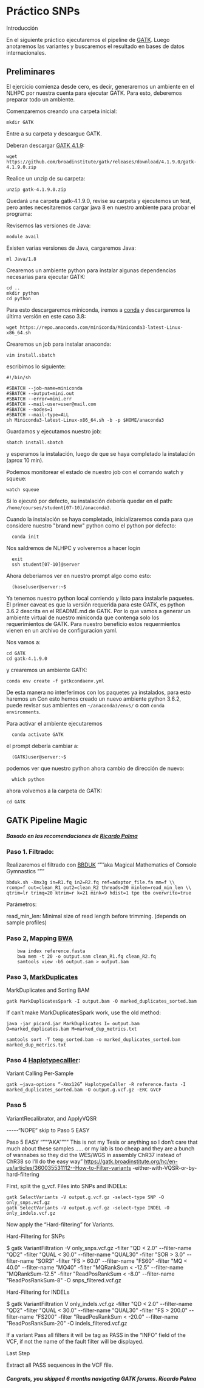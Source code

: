 # Práctico SNPs

Introducción

En el siguiente práctico ejecutaremos el pipeline de [GATK](https://gatk.broadinstitute.org/hc/en-us).
Luego anotaremos las variantes y buscaremos el resultado en bases de datos internacionales.


## Preliminares

El ejercicio comienza desde cero, es decir, generaremos un ambiente en el NLHPC por nuestra cuenta para ejecutar GATK.
Para esto, deberemos preparar todo un ambiente.

Comenzaremos creando una carpeta inicial:

    mkdir GATK

Entre a su carpeta y descargue GATK.


Deberan descargar [GATK 4.1.9](https://github.com/broadinstitute/gatk/releases/download/4.1.9.0/gatk-4.1.9.0.zip):


    wget https://github.com/broadinstitute/gatk/releases/download/4.1.9.0/gatk-4.1.9.0.zip
     
     
Realice un unzip de su carpeta:

    unzip gatk-4.1.9.0.zip
     
Quedará una carpeta gatk-4.1.9.0, revise su carpeta y ejecutemos un test, 
pero antes necesitaremos cargar java 8 en nuestro ambiente para probar el programa:

Revisemos las versiones de Java:
  
    module avail
     
 
Existen varias versiones de Java, cargaremos Java:

    ml Java/1.8


Crearemos un ambiente python para instalar algunas dependencias necesarias para ejecutar GATK:

    cd ..
    mkdir python
    cd python


Para esto descargaremos miniconda, iremos a [conda](https://docs.conda.io/en/latest/miniconda.html) y descargaremos la última versión en este caso 3.8:

    wget https://repo.anaconda.com/miniconda/Miniconda3-latest-Linux-x86_64.sh



Crearemos un job para instalar anaconda:

    vim install.sbatch
      
 escribimos lo siguiente:
 
    #!/bin/sh

    #SBATCH --job-name=miniconda
    #SBATCH --output=mini.out
    #SBATCH --error=mini.err
    #SBATCH --mail-user=user@mail.com
    #SBATCH --nodes=1
    #SBATCH --mail-type=ALL
    sh Miniconda3-latest-Linux-x86_64.sh -b -p $HOME/anaconda3

Guardamos y ejecutamos nuestro job:

    sbatch install.sbatch
      
y esperamos la instalación, luego de que se haya completado la instalación (aprox 10 min).

Podemos monitorear el estado de nuestro job con el comando watch y squeue:

    watch squeue

Si lo ejecutó por defecto, su instalación debería quedar en el path: `/home/courses/student[07-10]/anaconda3`.

Cuando la instalación se haya completado, inicializaremos conda para que considere 
nuestro "brand new" python como el python por defecto:

      conda init

Nos saldremos de NLHPC y volveremos a hacer login

      exit
      ssh student[07-10]@server

Ahora deberiamos ver en nuestro prompt algo como esto:

      (base)user@server:~$
      
Ya tenemos nuestro python local corriendo y listo para instalarle paquetes.
El primer caveat es que la versión requerida para este GATK, es python 3.6.2 descrita en el README.md de GATK.
Por lo que vamos a generar un ambiente virtual de nuestro miniconda que contenga solo los requerimientos de GATK.
Para nuestro beneficio estos requermientos vienen en un archivo de configuracion yaml.

Nos vamos a:

    cd GATK
    cd gatk-4.1.9.0
 y crearemos un ambiente GATK:
 
    conda env create -f gatkcondaenv.yml

De esta manera no interferimos con los paquetes ya instalados, para esto haremos un 
Con esto hemos creado un nuevo ambiente python 3.6.2, puede revisar sus ambientes en `~/anaconda3/envs/` o con ```conda environments```.

Para activar el ambiente ejecutaremos

      conda activate GATK
      
el prompt debería cambiar a:
      
      (GATK)user@server:~$

podemos ver que nuestro python ahora cambio de dirección de nuevo:

      which python
      
ahora volvemos a la carpeta de GATK:

    cd GATK

## GATK Pipeline Magic

##### Basado en las recomendaciones de [Ricardo Palma](http://www.cmm.uchile.cl/?cmm_people=ricardo-palma)


### Paso 1. Filtrado:

Realizaremos el filtrado con [BBDUK](https://jgi.doe.gov/data-and-tools/bbtools/bb-tools-user-guide/bbduk-guide/) “””aka Magical Mathematics of Console Gymnastics ””” 

    bbduk.sh -Xmx3g in=R1.fq in2=R2.fq ref=adaptor_file.fa mm=f \\
    rcomp=f out=clean_R1 out2=clean_R2 threads=20 minlen=read_min_len \\
    qtrim=lr trimq=20 ktrim=r k=21 mink=9 hdist=1 tpe tbo overwrite=true

Parámetros:

read_min_len: Minimal size of read length before trimming. (depends on sample 
profiles)

### Paso 2, Mapping [BWA](http://bio-bwa.sourceforge.net/)

        bwa index reference.fasta
        bwa mem -t 20 -o output.sam clean_R1.fq clean_R2.fq
        samtools view -bS output.sam > output.bam


### Paso 3, [MarkDuplicates](https://gatk.broadinstitute.org/hc/en-us/articles/360037224932-MarkDuplicatesSpark)

MarkDuplicates and Sorting BAM

    gatk MarkDuplicatesSpark -I output.bam -O marked_duplicates_sorted.bam

If can’t make MarkDuplicatesSpark work, use the old method:

    java -jar picard.jar MarkDuplicates I= output.bam O=marked_duplicates.bam M=marked_dup_metrics.txt

    samtools sort -T temp_sorted.bam -o marked_duplicates_sorted.bam marked_dup_metrics.txt

### Paso 4 [Haplotypecalller](https://gatk.broadinstitute.org/hc/en-us/articles/360042913231-HaplotypeCaller): 

Variant Calling Per-Sample


    gatk –java-options “-Xmx12G” HaplotypeCaller -R reference.fasta -I marked_duplicates_sorted.bam -O output.g.vcf.gz -ERC GVCF

### Paso 5 

VariantRecalibrator, and ApplyVQSR

-----“NOPE” skip to Paso 5 EASY

Paso 5 EASY 
“”””AKA”””” This is not my Tesis or anything so I don’t care that much about 
these samples ….. or my lab is too  cheap and they are a bunch of wannabes 
so they did the WES/WGS in assembly ChR37 instead of ChR38 so I’ll do the 
easy way”
https://gatk.broadinstitute.org/hc/en-us/articles/360035531112--How-to-Filter-variants
-either-with-VQSR-or-by-hard-filtering 

First, split the g_vcf. Files into SNPs and INDELs:

    gatk SelectVariants -V output.g.vcf.gz -select-type SNP -O only_snps.vcf.gz
    gatk SelectVariants -V output.g.vcf.gz -select-type INDEL -O only_indels.vcf.gz

Now apply the “Hard-filtering” for Variants.


Hard-Filtering for SNPs

$ gatk VariantFiltration -V only_snps.vcf.gz -filter "QD < 2.0" --filter-name "QD2" -filter "QUAL < 30.0" --filter-name "QUAL30" -filter "SOR > 3.0" --filter-name "SOR3" -filter "FS > 60.0" --filter-name "FS60" -filter "MQ < 40.0" --filter-name "MQ40" -filter "MQRankSum < -12.5" --filter-name "MQRankSum-12.5" -filter "ReadPosRankSum < -8.0" --filter-name "ReadPosRankSum-8" -O snps_filtered.vcf.gz


Hard-Filtering for INDELs

$ gatk VariantFiltration V only_indels.vcf.gz -filter "QD < 2.0" --filter-name "QD2"    -filter "QUAL < 30.0" --filter-name "QUAL30" -filter "FS > 200.0" --filter-name "FS200" -filter "ReadPosRankSum < -20.0" --filter-name "ReadPosRankSum-20" -O indels_filtered.vcf.gz


If a variant Pass all filters it will be tag as PASS in the “INFO” field 
of the VCF, if not the name of the fault filter will be displayed.

Last Step

Extract all PASS sequences in the VCF file.


##### _Congrats, you skipped 6 months navigating GATK forums. Ricardo Palma_ 



      






      

       
      








